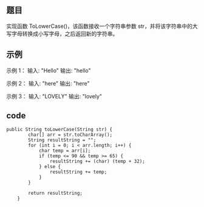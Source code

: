 ## 题目
实现函数 ToLowerCase()，该函数接收一个字符串参数 str，并将该字符串中的大写字母转换成小写字母，之后返回新的字符串。



## 示例
示例 1：
输入: "Hello"
输出: "hello"

示例 2：
输入: "here"
输出: "here"

示例 3：
输入: "LOVELY"
输出: "lovely"


## code

```
public String toLowerCase(String str) {
        char[] arr = str.toCharArray();
		String resultString = "";
		for (int i = 0; i < arr.length; i++) {
			char temp = arr[i];
			if (temp <= 90 && temp >= 65) {
				resultString += (char) (temp + 32);
			} else {
				resultString += temp;
			}
		}

		return resultString;
    }
```

